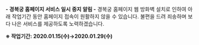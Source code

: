 **- 경복궁 홈페이지 서비스 일시 중지 알림 -**
경복궁 홈페이지 웹 방화벽 설치로 인하여 아래 작업기간 동안 홈페이지 접속이 원활하지 않을 수 있습니다.
불편을 드려 죄송하며 보다 나은 서비스를 제공하도록 노력하겠습니다.

**※ 작업기간: 2020.01.15(수)→2020.01.29(수)**